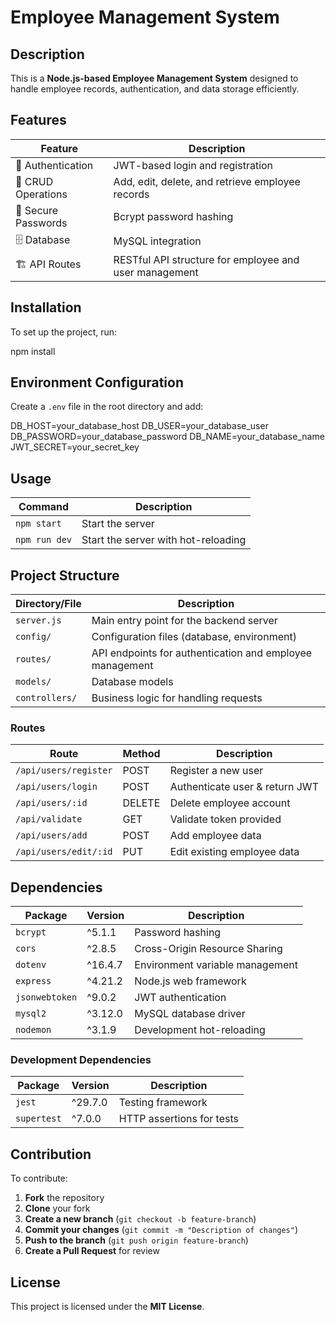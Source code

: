 # Employee Management System

## Description

This is a **Node.js-based Employee Management System** designed to handle employee records, authentication, and data storage efficiently.

## Features

| Feature             | Description                                            |
| ------------------- | ------------------------------------------------------ |
| 🔑 Authentication   | JWT-based login and registration                       |
| 📁 CRUD Operations  | Add, edit, delete, and retrieve employee records       |
| 🔐 Secure Passwords | Bcrypt password hashing                                |
| 🗄️ Database         | MySQL integration                                      |
| 🏗️ API Routes       | RESTful API structure for employee and user management |

## Installation

To set up the project, run:

npm install

## Environment Configuration

Create a `.env` file in the root directory and add:

DB_HOST=your_database_host
DB_USER=your_database_user
DB_PASSWORD=your_database_password
DB_NAME=your_database_name
JWT_SECRET=your_secret_key

## Usage

| Command       | Description                         |
| ------------- | ----------------------------------- |
| `npm start`   | Start the server                    |
| `npm run dev` | Start the server with hot-reloading |

## Project Structure

| Directory/File | Description                                              |
| -------------- | -------------------------------------------------------- |
| `server.js`    | Main entry point for the backend server                  |
| `config/`      | Configuration files (database, environment)              |
| `routes/`      | API endpoints for authentication and employee management |
| `models/`      | Database models                                          |
| `controllers/` | Business logic for handling requests                     |

### Routes

| Route                 | Method | Description                    |
| --------------------- | ------ | ------------------------------ |
| `/api/users/register` | POST   | Register a new user            |
| `/api/users/login`    | POST   | Authenticate user & return JWT |
| `/api/users/:id`      | DELETE | Delete employee account        |
| `/api/validate`       | GET    | Validate token provided        |
| `/api/users/add`      | POST   | Add employee data              |
| `/api/users/edit/:id` | PUT    | Edit existing employee data    |

## Dependencies

| Package        | Version | Description                     |
| -------------- | ------- | ------------------------------- |
| `bcrypt`       | ^5.1.1  | Password hashing                |
| `cors`         | ^2.8.5  | Cross-Origin Resource Sharing   |
| `dotenv`       | ^16.4.7 | Environment variable management |
| `express`      | ^4.21.2 | Node.js web framework           |
| `jsonwebtoken` | ^9.0.2  | JWT authentication              |
| `mysql2`       | ^3.12.0 | MySQL database driver           |
| `nodemon`      | ^3.1.9  | Development hot-reloading       |

### Development Dependencies

| Package     | Version | Description               |
| ----------- | ------- | ------------------------- |
| `jest`      | ^29.7.0 | Testing framework         |
| `supertest` | ^7.0.0  | HTTP assertions for tests |

## Contribution

To contribute:

1. **Fork** the repository
2. **Clone** your fork
3. **Create a new branch** (`git checkout -b feature-branch`)
4. **Commit your changes** (`git commit -m "Description of changes"`)
5. **Push to the branch** (`git push origin feature-branch`)
6. **Create a Pull Request** for review

## License

This project is licensed under the **MIT License**.
